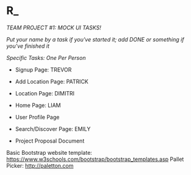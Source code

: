 # R_

*TEAM PROJECT #1: MOCK UI TASKS!*

_Put your name by a task if you've started it; add DONE or something if you've finished it_

*Specific Tasks: One Per Person*

* Signup Page: TREVOR

* Add Location Page: PATRICK

* Location Page: DIMITRI

* Home Page: LIAM

* User Profile Page

* Search/Discover Page: EMILY

* Project Proposal Document


Basic Bootstrap website template:
  https://www.w3schools.com/bootstrap/bootstrap_templates.asp
Pallet Picker:
  http://paletton.com
